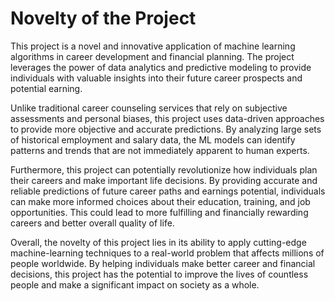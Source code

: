 # Novelty of the Project
This project is a novel and innovative application of machine learning algorithms in career development and financial planning. The project leverages the power of data analytics and predictive modeling to provide individuals with valuable insights into their future career prospects and potential earning.</br>

Unlike traditional career counseling services that rely on subjective assessments and personal biases, this project uses data-driven approaches to provide more objective and accurate predictions. By analyzing large sets of historical employment and salary data, the ML models can identify patterns and trends that are not immediately apparent to human experts.

Furthermore, this project can potentially revolutionize how individuals plan their careers and make important life decisions. By providing accurate and reliable predictions of future career paths and earnings potential, individuals can make more informed choices about their education, training, and job opportunities. This could lead to more fulfilling and financially rewarding careers and better overall quality of life.

Overall, the novelty of this project lies in its ability to apply cutting-edge machine-learning techniques to a real-world problem that affects millions of people worldwide. By helping individuals make better career and financial decisions, this project has the potential to improve the lives of countless people and make a significant impact on society as a whole.
